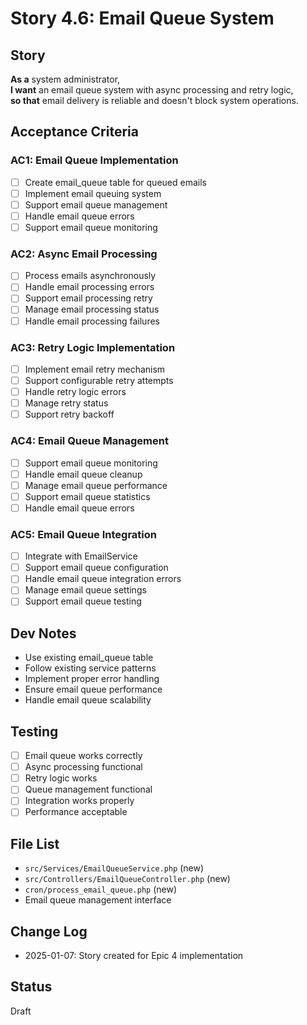 # Story 4.6: Email Queue System

## Story
**As a** system administrator,  
**I want** an email queue system with async processing and retry logic,  
**so that** email delivery is reliable and doesn't block system operations.

## Acceptance Criteria

### AC1: Email Queue Implementation
- [ ] Create email_queue table for queued emails
- [ ] Implement email queuing system
- [ ] Support email queue management
- [ ] Handle email queue errors
- [ ] Support email queue monitoring

### AC2: Async Email Processing
- [ ] Process emails asynchronously
- [ ] Handle email processing errors
- [ ] Support email processing retry
- [ ] Manage email processing status
- [ ] Handle email processing failures

### AC3: Retry Logic Implementation
- [ ] Implement email retry mechanism
- [ ] Support configurable retry attempts
- [ ] Handle retry logic errors
- [ ] Manage retry status
- [ ] Support retry backoff

### AC4: Email Queue Management
- [ ] Support email queue monitoring
- [ ] Handle email queue cleanup
- [ ] Manage email queue performance
- [ ] Support email queue statistics
- [ ] Handle email queue errors

### AC5: Email Queue Integration
- [ ] Integrate with EmailService
- [ ] Support email queue configuration
- [ ] Handle email queue integration errors
- [ ] Manage email queue settings
- [ ] Support email queue testing

## Dev Notes
- Use existing email_queue table
- Follow existing service patterns
- Implement proper error handling
- Ensure email queue performance
- Handle email queue scalability

## Testing
- [ ] Email queue works correctly
- [ ] Async processing functional
- [ ] Retry logic works
- [ ] Queue management functional
- [ ] Integration works properly
- [ ] Performance acceptable

## File List
- `src/Services/EmailQueueService.php` (new)
- `src/Controllers/EmailQueueController.php` (new)
- `cron/process_email_queue.php` (new)
- Email queue management interface

## Change Log
- 2025-01-07: Story created for Epic 4 implementation

## Status
Draft
